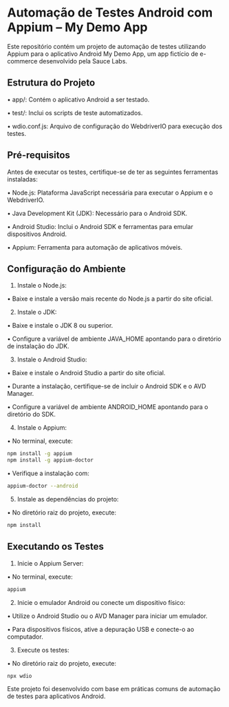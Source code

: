 # Automação de Testes Android com Appium – My Demo App

Este repositório contém um projeto de automação de testes utilizando Appium para o aplicativo Android My Demo App, um app fictício de e-commerce desenvolvido pela Sauce Labs.

## Estrutura do Projeto

•	app/: Contém o aplicativo Android a ser testado.

•	test/: Inclui os scripts de teste automatizados.

•	wdio.conf.js: Arquivo de configuração do WebdriverIO para execução dos testes.

## Pré-requisitos

Antes de executar os testes, certifique-se de ter as seguintes ferramentas instaladas:

•	Node.js: Plataforma JavaScript necessária para executar o Appium e o WebdriverIO.

•	Java Development Kit (JDK): Necessário para o Android SDK.

•	Android Studio: Inclui o Android SDK e ferramentas para emular dispositivos Android.

•	Appium: Ferramenta para automação de aplicativos móveis.

## Configuração do Ambiente
1.	Instale o Node.js:

•	Baixe e instale a versão mais recente do Node.js a partir do site oficial.

2.	Instale o JDK:

•	Baixe e instale o JDK 8 ou superior.

•	Configure a variável de ambiente JAVA_HOME apontando para o diretório de instalação do JDK.

3.	Instale o Android Studio:
   
•	Baixe e instale o Android Studio a partir do site oficial.

•	Durante a instalação, certifique-se de incluir o Android SDK e o AVD Manager.

•	Configure a variável de ambiente ANDROID_HOME apontando para o diretório do SDK.

4.	Instale o Appium:

•	No terminal, execute:

```bash
npm install -g appium
npm install -g appium-doctor
```

•	Verifique a instalação com:

```bash
appium-doctor --android
```

5.	Instale as dependências do projeto:

•	No diretório raiz do projeto, execute:

```bash
npm install
```

## Executando os Testes

1.	Inicie o Appium Server:

•	No terminal, execute:

```bash
appium
```

2.	Inicie o emulador Android ou conecte um dispositivo físico:

•	Utilize o Android Studio ou o AVD Manager para iniciar um emulador.

•	Para dispositivos físicos, ative a depuração USB e conecte-o ao computador.

3.	Execute os testes:

•	No diretório raiz do projeto, execute:

```bash
npx wdio
```

Este projeto foi desenvolvido com base em práticas comuns de automação de testes para aplicativos Android.
